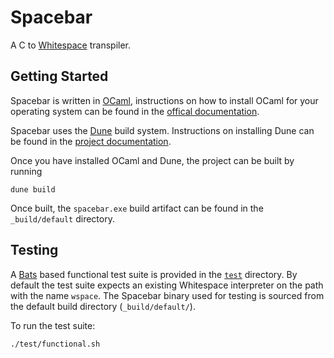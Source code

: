 # Spacebar

A C to
[Whitespace](https://en.wikipedia.org/wiki/Whitespace_(programming_language))
transpiler.

## Getting Started

Spacebar is written in [OCaml](https://ocaml.org/), instructions on how to install
OCaml for your operating system can be found in the [offical
documentation](https://ocaml.org/docs/install.html).

Spacebar uses the [Dune](https://github.com/ocaml/dune) build
system. Instructions on installing Dune can be found in the [project
documentation](https://github.com/ocaml/dune#installation).

Once you have installed OCaml and Dune, the project can be built by running

```shell
dune build
```

Once built, the `spacebar.exe` build artifact can be found in the
`_build/default` directory.

## Testing

A [Bats](https://github.com/bats-core/bats-core) based functional test suite is
provided in the [`test`](https://github.com/progbits/spacebar/tree/main/test)
directory. By default the test suite expects an existing Whitespace interpreter
on the path with the name `wspace`. The Spacebar binary used for testing is
sourced from the default build directory (`_build/default/`).

To run the test suite:

```shell
./test/functional.sh
```

